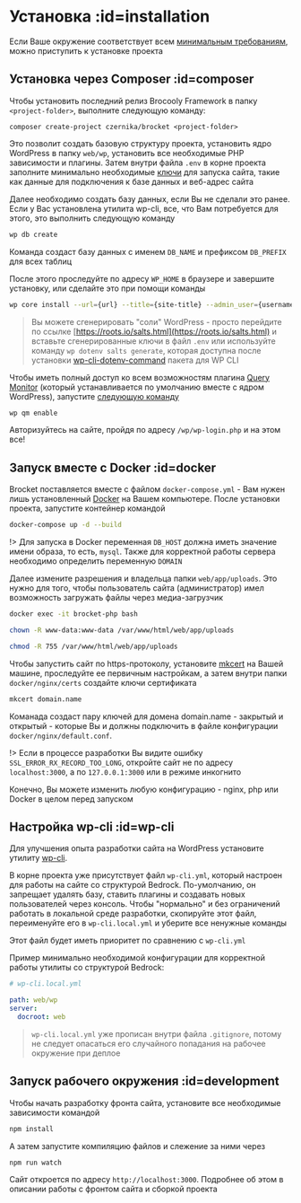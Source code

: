 # Установка :id=installation

Если Ваше окружение соответствует всем [минимальным требованиям](ru/requirements.md), можно приступить к установке проекта

## Установка через Composer :id=composer

Чтобы установить последний релиз Brocooly Framework в папку `<project-folder>`, выполните следующую команду:

```
composer create-project czernika/brocket <project-folder>
```

Это позволит создать базовую структуру проекта, установить ядро WordPress в папку `web/wp`, установить все необходимые PHP зависимости и плагины. Затем внутри файла  `.env` в корне проекта заполните минимально необходимые [ключи](ru/getting-started/env.md?id=env) для запуска сайта, такие как данные для подключения к базе данных и веб-адрес сайта

Далее необходимо создать базу данных, если Вы не сделали это ранее. Если у Вас установлена утилита wp-cli, все, что Вам потребуется для этого, это выполнить следующую команду

```sh
wp db create
```

Команда создаст базу данных с именем `DB_NAME` и префиксом `DB_PREFIX` для всех таблиц

После этого проследуйте по адресу `WP_HOME` в браузере и завершите установку, или сделайте это при помощи команды

```sh
wp core install --url={url} --title={site-title} --admin_user={username} [--admin_password={password}] --admin_email={email} [--skip-email]
```

> Вы можете сгенерировать "соли" WordPress - просто перейдите по ссылке [https://roots.io/salts.html](https://roots.io/salts.html) и вставьте сгенерированные ключи в файл `.env` или используйте команду `wp dotenv salts generate`, которая доступна после установки [wp-cli-dotenv-command](https://github.com/aaemnnosttv/wp-cli-dotenv-command) пакета для WP CLI

Чтобы иметь полный доступ ко всем возможностям плагина [Query Monitor](https://querymonitor.com/) (который устанавливается по умолчанию вместе с ядром WordPress), запустите [следующую команду](https://github.com/johnbillion/query-monitor/wiki/db.php-Symlink#using-wp-cli)

```sh
wp qm enable
```

Авторизуйтесь на сайте, пройдя по адресу `/wp/wp-login.php` и на этом все!

## Запуск вместе с Docker :id=docker

Brocket поставляется вместе с файлом `docker-compose.yml` - Вам нужен лишь установленный [Docker](https://www.docker.com/) на Вашем компьютере. После установки проекта, запустите контейнер командой

```sh
docker-compose up -d --build
```

!> Для запуска в Docker переменная `DB_HOST` должна иметь значение имени образа, то есть, `mysql`. Также для корректной работы сервера необходимо определить переменную `DOMAIN`

Далее измените разрешения и владельца папки `web/app/uploads`. Это нужно для того, чтобы пользователь сайта (администратор) имел возможность загружать файлы через медиа-загрузчик

```sh
docker exec -it brocket-php bash

chown -R www-data:www-data /var/www/html/web/app/uploads

chmod -R 755 /var/www/html/web/app/uploads
```

Чтобы запустить сайт по https-протоколу, установите [mkcert](https://github.com/FiloSottile/mkcert) на Вашей машине, проследуйте ее первичным настройкам, а затем внутри папки `docker/nginx/certs` создайте ключи сертификата

```sh
mkcert domain.name
```

Команада создаст пару ключей для домена domain.name - закрытый и открытый - которые Вы и должны подключить в файле конфигурации `docker/nginx/default.conf`.

!> Если в процессе разработки Вы видите ошибку `SSL_ERROR_RX_RECORD_TOO_LONG`, откройте сайт не по адресу `localhost:3000`, а по `127.0.0.1:3000` или в режиме инкогнито

Конечно, Вы можете изменить любую конфигурацию - nginx, php или Docker в целом перед запуском

## Настройка wp-cli :id=wp-cli

Для улучшения опыта разработки сайта на WordPress установите утилиту [wp-cli](https://wp-cli.org).

В корне проекта уже присутствует файл `wp-cli.yml`, который настроен для работы на сайте со структурой Bedrock. По-умолчанию, он запрещает удалять базу, ставить плагины и создавать новых пользователей через консоль. Чтобы "нормально" и без ограничений работать в локальной среде разработки, скопируйте этот файл, переименуйте его в `wp-cli.local.yml` и уберите все ненужные команды

Этот файл будет иметь приоритет по сравнению с `wp-cli.yml`

Пример минимально необходимой конфигурации для корректной работы утилиты со структурой Bedrock:

```yml
# wp-cli.local.yml

path: web/wp
server:
  docroot: web
```

> `wp-cli.local.yml` уже прописан внутри файла `.gitignore`, потому не следует опасаться его случайного попадания на рабочее окружение при деплое

## Запуск рабочего окружения :id=development

Чтобы начать разработку фронта сайта, установите все необходимые зависимости командой

```sh
npm install
```

А затем запустите компиляцию файлов и слежение за ними через

```sh
npm run watch
```

Сайт откроется по адресу `http://localhost:3000`. Подробнее об этом в описании работы с фронтом сайта и сборкой проекта 
